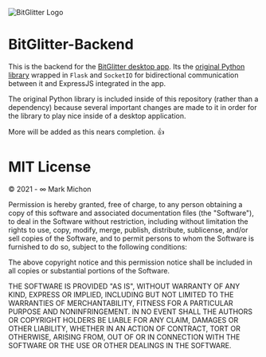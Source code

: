 ![BitGlitter Logo](https://i.imgur.com/pX8b4Dy.png)

# BitGlitter-Backend

This is the backend for the [BitGlitter desktop app](https://github.com/MarkMichon1/BitGlitter).  Its the 
[original Python library](https://github.com/MarkMichon1/BitGlitter-Python) wrapped in `Flask` and `SocketIO` for
bidirectional communication between it and ExpressJS integrated in the app.

The original Python library is included inside of this repository (rather than a dependency) because several important changes are made to it in order for the library to play nice inside of a desktop application.

More will be added as this nears completion. 👍


# MIT License

© 2021 - ∞ Mark Michon

Permission is hereby granted, free of charge, to any person obtaining a copy of this software and associated documentation files (the "Software"), to deal in the Software without restriction, including without limitation the rights to use, copy, modify, merge, publish, distribute, sublicense, and/or sell copies of the Software, and to permit persons to whom the Software is furnished to do so, subject to the following conditions:

The above copyright notice and this permission notice shall be included in all copies or substantial portions of the Software.

THE SOFTWARE IS PROVIDED "AS IS", WITHOUT WARRANTY OF ANY KIND, EXPRESS OR IMPLIED, INCLUDING BUT NOT LIMITED TO THE WARRANTIES OF MERCHANTABILITY, FITNESS FOR A PARTICULAR PURPOSE AND NONINFRINGEMENT. IN NO EVENT SHALL THE AUTHORS OR COPYRIGHT HOLDERS BE LIABLE FOR ANY CLAIM, DAMAGES OR OTHER LIABILITY, WHETHER IN AN ACTION OF CONTRACT, TORT OR OTHERWISE, ARISING FROM, OUT OF OR IN CONNECTION WITH THE SOFTWARE OR THE USE OR OTHER DEALINGS IN THE SOFTWARE.